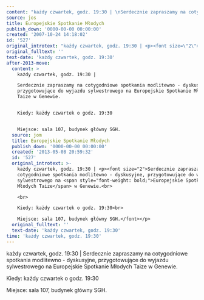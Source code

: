 ```yaml
---
content: "każdy czwartek, godz. 19:30 | \nSerdecznie zapraszamy na cotygodniowe spotkania modlitewno - dyskusyjne, przygotowujące do wyjazdu sylwestrowego na Europejskie Spotkanie Młodych Taize w Genewie.\n\nKiedy: każdy czwartek o godz. 19:30\n\nMiejsce: sala 107, budynek główny SGH.\n\n\n<!--CONTENT FROM OLD SERVER (jos before 2013): każdy czwartek, godz. 19:30 | \nSerdecznie zapraszamy na cotygodniowe spotkania modlitewno - dyskusyjne, przygotowujące do wyjazdu sylwestrowego na Europejskie Spotkanie Młodych Taize w Genewie.\n\r\n\n\r\nKiedy: każdy czwartek o godz. 19:30\n\r\nMiejsce: sala 107, budynek główny SGH.\n\n-->"
source: jos
title: Europejskie Spotkanie Młodych
publish_down: '0000-00-00 00:00:00'
created: '2007-10-24 14:18:02'
id: '527'
original_introtext: "każdy czwartek, godz. 19:30 | <p><font size=\"2\">Serdecznie zapraszamy na cotygodniowe spotkania modlitewno - dyskusyjne, przygotowujące do wyjazdu sylwestrowego na <span style=\"font-weight: bold;\">Europejskie Spotkanie Młodych Taize</span> w Genewie.<br>\r\n<br>\r\nKiedy: każdy czwartek o godz. 19:30<br>\r\nMiejsce: sala 107, budynek główny SGH.</font></p>"
original_fulltext: ''
text-date: 'każdy czwartek, godz. 19:30'
after-2013-move:
  content: >
    każdy czwartek, godz. 19:30 | 

    Serdecznie zapraszamy na cotygodniowe spotkania modlitewno - dyskusyjne,
    przygotowujące do wyjazdu sylwestrowego na Europejskie Spotkanie Młodych
    Taize w Genewie.


    Kiedy: każdy czwartek o godz. 19:30


    Miejsce: sala 107, budynek główny SGH.
  source: jom
  title: Europejskie Spotkanie Młodych
  publish_down: '0000-00-00 00:00:00'
  created: '2013-05-08 20:59:32'
  id: '527'
  original_introtext: >-
    każdy czwartek, godz. 19:30 | <p><font size="2">Serdecznie zapraszamy na
    cotygodniowe spotkania modlitewno - dyskusyjne, przygotowujące do wyjazdu
    sylwestrowego na <span style="font-weight: bold;">Europejskie Spotkanie
    Młodych Taize</span> w Genewie.<br>

    <br>

    Kiedy: każdy czwartek o godz. 19:30<br>

    Miejsce: sala 107, budynek główny SGH.</font></p>
  original_fulltext: ''
  text-date: 'każdy czwartek, godz. 19:30'
time: 'każdy czwartek, godz. 19:30'
---
```

każdy czwartek, godz. 19:30 | 
Serdecznie zapraszamy na cotygodniowe spotkania modlitewno - dyskusyjne, przygotowujące do wyjazdu sylwestrowego na Europejskie Spotkanie Młodych Taize w Genewie.

Kiedy: każdy czwartek o godz. 19:30

Miejsce: sala 107, budynek główny SGH.


<!--CONTENT FROM OLD SERVER (jos before 2013): każdy czwartek, godz. 19:30 | 
Serdecznie zapraszamy na cotygodniowe spotkania modlitewno - dyskusyjne, przygotowujące do wyjazdu sylwestrowego na Europejskie Spotkanie Młodych Taize w Genewie.



Kiedy: każdy czwartek o godz. 19:30

Miejsce: sala 107, budynek główny SGH.

-->

<!--{{json:{"created_date":"2007-10-24 14:18:02","publish_down":"0000-00-00 00:00:00","id":"527"}}}-->